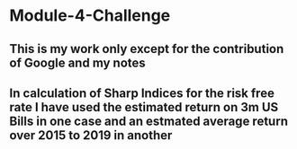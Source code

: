 # Module-4-Challenge
## This is my work only except for the contribution of Google and my notes
## In calculation of Sharp Indices for the risk free rate I have used the estimated return on 3m US Bills in one case and an estmated average return over 2015 to 2019 in another

